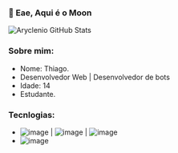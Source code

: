 ### 👋 Eae, Aqui é o Moon 

<!--
**blackin22/blackin22** is a ✨ _special_ ✨ repository because its `README.md` (this file) appears on your GitHub profile.
-->

![Aryclenio GitHub Stats](https://github-readme-stats.vercel.app/api?username=yMoonLight&show_icons=true)

### Sobre mim:
- Nome: Thiago.
- Desenvolvedor Web | Desenvolvedor de bots
- Idade: 14
- Estudante.

### Tecnlogias:
-  ![image](https://img.shields.io/badge/HTML5-E34F26?style=for-the-badge&logo=html5&logoColor=white) | ![image](https://img.shields.io/badge/CSS3-1572B6?style=for-the-badge&logo=css3&logoColor=white) | ![image](https://img.shields.io/badge/JAVASCRIPT-f0db4f?style=for-the-badge&logo=javascript&logoColor=FFFFFF)
-  ![image](https://img.shields.io/badge/Visual_Studio_Code-0078D4?style=for-the-badge&logo=visual%20studio%20code&logoColor=white)
